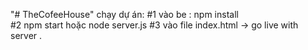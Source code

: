 "# TheCofeeHouse" 
chạy dự án:
#1 vào be : npm install   
#2  npm start hoặc node server.js
#3 vào file index.html -> go live with server .